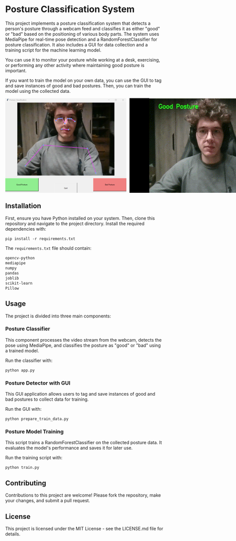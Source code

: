 # Posture Classification System

This project implements a posture classification system that detects a person's posture through a webcam feed and classifies it as either "good" or "bad" based on the positioning of various body parts. The system uses MediaPipe for real-time pose detection and a RandomForestClassifier for posture classification. It also includes a GUI for data collection and a training script for the machine learning model.

You can use it to monitor your posture while working at a desk, exercising, or performing any other activity where maintaining good posture is important.

If you want to train the model on your own data, you can use the GUI to tag and save instances of good and bad postures. Then, you can train the model using the collected data.

<div style="display: flex;">
    <img src="train_tag_gui.png" alt="Train Tag GUI" style="flex: 1; width: auto; height: 300px; margin-right: 10px;">
    <img src="appgif.gif" alt="Posture Classification App" style="flex: 1; width: auto; height: 300px;">
</div>


## Installation

First, ensure you have Python installed on your system. Then, clone this repository and navigate to the project directory. Install the required dependencies with:

```
pip install -r requirements.txt
```

The `requirements.txt` file should contain:
```
opencv-python
mediapipe
numpy
pandas
joblib
scikit-learn
Pillow
```

## Usage

The project is divided into three main components:

### Posture Classifier

This component processes the video stream from the webcam, detects the pose using MediaPipe, and classifies the posture as "good" or "bad" using a trained model.

Run the classifier with:
```
python app.py
```

### Posture Detector with GUI

This GUI application allows users to tag and save instances of good and bad postures to collect data for training.

Run the GUI with:
```
python prepare_train_data.py
```

### Posture Model Training

This script trains a RandomForestClassifier on the collected posture data. It evaluates the model's performance and saves it for later use.

Run the training script with:
```
python train.py
```

## Contributing

Contributions to this project are welcome! Please fork the repository, make your changes, and submit a pull request.

## License

This project is licensed under the MIT License - see the LICENSE.md file for details.
